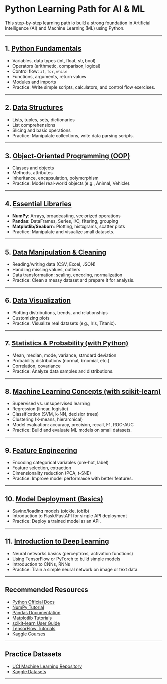 # Python Learning Path for AI & ML

This step-by-step learning path io build a strong foundation in Artificial Intelligence (AI) and Machine Learning (ML) using Python.

---

## 1. [Python Fundamentals](docs/1-PythonBasics.md)
- Variables, data types (int, float, str, bool)
- Operators (arithmetic, comparison, logical)
- Control flow: `if`, `for`, `while`
- Functions, arguments, return values
- Modules and imports
- Practice: Write simple scripts, calculators, and control flow exercises.

---

## 2. [Data Structures](docs/2-DataStructures.md)
- Lists, tuples, sets, dictionaries
- List comprehensions
- Slicing and basic operations
- Practice: Manipulate collections, write data parsing scripts.

---

## 3. [Object-Oriented Programming (OOP)](docs/3-Object-OrientedProgramming.md)
- Classes and objects
- Methods, attributes
- Inheritance, encapsulation, polymorphism
- Practice: Model real-world objects (e.g., Animal, Vehicle).

---

## 4. [Essential Libraries](docs/4-LibrariesEssentialForAI.md)
- **NumPy**: Arrays, broadcasting, vectorized operations
- **Pandas**: DataFrames, Series, I/O, filtering, grouping
- **Matplotlib/Seaborn**: Plotting, histograms, scatter plots
- Practice: Manipulate and visualize small datasets.

---

## 5. [Data Manipulation & Cleaning](docs/5-DataManipulationAndAnalysis.md)
- Reading/writing data (CSV, Excel, JSON)
- Handling missing values, outliers
- Data transformation: scaling, encoding, normalization
- Practice: Clean a messy dataset and prepare it for analysis.

---

## 6. [Data Visualization](docs/6-DataVisualization.md)
- Plotting distributions, trends, and relationships
- Customizing plots
- Practice: Visualize real datasets (e.g., Iris, Titanic).

---

## 7. [Statistics & Probability (with Python)](docs/7-StatisticsAndProbability.md)
- Mean, median, mode, variance, standard deviation
- Probability distributions (normal, binomial, etc.)
- Correlation, covariance
- Practice: Analyze data samples and distributions.

---

## 8. [Machine Learning Concepts (with scikit-learn)](docs/8-MachineLearningConcepts.md)
- Supervised vs. unsupervised learning
- Regression (linear, logistic)
- Classification (SVM, k-NN, decision trees)
- Clustering (K-means, hierarchical)
- Model evaluation: accuracy, precision, recall, F1, ROC-AUC
- Practice: Build and evaluate ML models on small datasets.

---

## 9. [Feature Engineering](docs/9-FeatureEngineering.md)
- Encoding categorical variables (one-hot, label)
- Feature selection, extraction
- Dimensionality reduction (PCA, t-SNE)
- Practice: Improve model performance with better features.

---

## 10. [Model Deployment (Basics)](docs/10-ModelDeployment.md)
- Saving/loading models (pickle, joblib)
- Introduction to Flask/FastAPI for simple API deployment
- Practice: Deploy a trained model as an API.

---

## 11. [Introduction to Deep Learning](docs/11-DeepLearning.md)
- Neural networks basics (perceptrons, activation functions)
- Using TensorFlow or PyTorch to build simple models
- Introduction to CNNs, RNNs
- Practice: Train a simple neural network on image or text data.

---

## Recommended Resources

- [Python Official Docs](https://docs.python.org/3/)
- [NumPy Tutorial](https://numpy.org/learn/)
- [Pandas Documentation](https://pandas.pydata.org/docs/)
- [Matplotlib Tutorials](https://matplotlib.org/stable/tutorials/index.html)
- [scikit-learn User Guide](https://scikit-learn.org/stable/user_guide.html)
- [TensorFlow Tutorials](https://www.tensorflow.org/tutorials)
- [Kaggle Courses](https://www.kaggle.com/learn)

---

## Practice Datasets

- [UCI Machine Learning Repository](https://archive.ics.uci.edu/ml/index.php)
- [Kaggle Datasets](https://www.kaggle.com/datasets)

---
